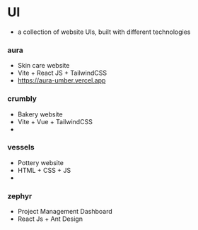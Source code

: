 # UI
- a collection of website UIs, built with different technologies

### aura
- Skin care website
- Vite + React JS + TailwindCSS
- https://aura-umber.vercel.app


### crumbly
- Bakery website
- Vite + Vue + TailwindCSS
-


### vessels
- Pottery website
- HTML + CSS + JS
-

### zephyr
- Project Management Dashboard
- React Js + Ant Design
